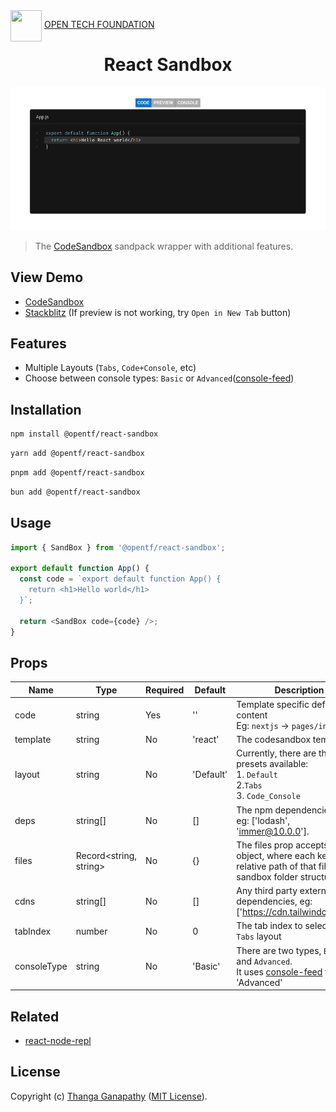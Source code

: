 <img align="left" src="https://open-tech-foundation.pages.dev/img/Logo.svg" width="50" height="50">

&nbsp;[OPEN TECH FOUNDATION](https://open-tech-foundation.pages.dev/)

<div align="center">

# React Sandbox

![Demo gif](./assets/demo.gif)

</div>

> The [CodeSandbox](https://codesandbox.io/) sandpack wrapper with additional features.

## View Demo

- [CodeSandbox](https://codesandbox.io/s/react-sandbox-bcggdd)
- [Stackblitz](https://stackblitz.com/edit/vitejs-vite-ic6mks?file=src/App.jsx) (If preview is not working, try `Open in New Tab` button)

## Features

- Multiple Layouts (`Tabs`, `Code+Console`, etc)
- Choose between console types: `Basic` or `Advanced`([console-feed](https://www.npmjs.com/package/console-feed))

## Installation

```sh
npm install @opentf/react-sandbox
```

```sh
yarn add @opentf/react-sandbox
```

```sh
pnpm add @opentf/react-sandbox
```

```sh
bun add @opentf/react-sandbox
```

## Usage

```ts
import { SandBox } from '@opentf/react-sandbox';

export default function App() {
  const code = `export default function App() {
    return <h1>Hello world</h1>
  }`;

  return <SandBox code={code} />;
}
```

## Props

| Name        | Type                   | Required | Default   | Description                                                                                                                           |
| ----------- | ---------------------- | -------- | --------- | ------------------------------------------------------------------------------------------------------------------------------------- |
| code        | string                 | Yes      | ''        | Template specific default file content <br /> Eg: `nextjs` -> `pages/index.js`                                                        |
| template    | string                 | No       | 'react'   | The codesandbox template.                                                                                                             |
| layout      | string                 | No       | 'Default' | Currently, there are three presets available: <br />1. `Default`<br /> 2.`Tabs`<br /> 3. `Code_Console`                               |
| deps        | string[]               | No       | []        | The npm dependencies.<br /> eg: ['lodash', 'immer@10.0.0'].                                                                           |
| files       | Record<string, string> | No       | {}        | The files prop accepts an object, where each key is the relative path of that file in the sandbox folder structure.                   |
| cdns        | string[]               | No       | []        | Any third party external dependencies, eg: ['https://cdn.tailwindcss.com']                                                            |
| tabIndex    | number                 | No       | 0         | The tab index to select in the `Tabs` layout                                                                                          |
| consoleType | string                 | No       | 'Basic'   | There are two types, `Basic` and `Advanced`. <br /> It uses [console-feed](https://www.npmjs.com/package/console-feed) for 'Advanced' |

## Related

- [react-node-repl](https://www.npmjs.com/package/@opentf/react-node-repl)

## License

Copyright (c) [Thanga Ganapathy](https://github.com/Thanga-Ganapathy) ([MIT License](./LICENSE)).
